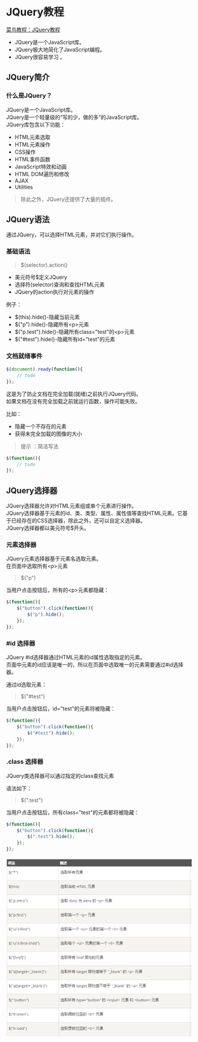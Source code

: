 # JQuery教程

[菜鸟教程：JQuery教程](http://www.runoob.com/jquery/jquery-tutorial.html)

+ JQuery是一个JavaScript库。
+ JQuery极大地简化了JavaScript编程。
+ JQuery很容易学习 。

## JQuery简介

### 什么是JQuery？

JQuery是一个JavaScript库。  
JQuery是一个轻量级的“写的少，做的多”的JavaScript库。  
JQuery库包含以下功能：

+ HTML元素选取
+ HTML元素操作
+ CSS操作
+ HTML事件函数
+ JavaScript特效和动画
+ HTML DOM遍历和修改
+ AJAX
+ Utilities

>除此之外，JQuery还提供了大量的插件。

## JQuery语法

通过JQuery，可以选择HTML元素，并对它们执行操作。

### 基础语法

>$(selector).action()

+ 美元符号$定义JQuery
+ 选择符(selector)查询和查找HTML元素 
+ JQuery的action执行对元素的操作

例子：

+ $(this).hide()-隐藏当前元素
+ $("p").hide()-隐藏所有<p\>元素
+ $("p.test").hide()-隐藏所有class="test"的<p\>元素
+ $("#test").hide()-隐藏所有id="test"的元素

### 文档就绪事件

```js
$(document).ready(function(){
    // todo
});
```

这是为了防止文档在完全加载(就绪)之前执行JQuery代码。  
如果文档在没有完全加载之前就运行函数，操作可能失败。

比如：

+ 隐藏一个不存在的元素
+ 获得未完全加载的图像的大小

>提示 ：简洁写法

```js
$(function(){
    // todo
});
```

## JQuery选择器

JQuery选择器允许对HTML元素组或单个元素进行操作。  
JQuery选择器基于元素的id、类、类型、属性、属性值等查找HTML元素。它基于已经存在的CSS选择器，除此之外，还可以自定义选择器。  
JQuery选择器都以美元符号$开头。

### 元素选择器

JQuery元素选择器基于元素名选取元素。  
在页面中选取所有<p\>元素

>$("p")

当用户点击按钮后，所有的<p\>元素都隐藏：

```js
$(function(){
    $("button").click(function(){
        $("p").hide();
    });
});
```

### \#id 选择器

JQuery #id选择器通过HTML元素的id属性选取指定的元素。  
页面中元素的id应该是唯一的，所以在页面中选取唯一的元素需要通过#id选择器。  

通过id选取元素：

>$("#test")

当用户点击按钮后，id="test"的元素将被隐藏：

```js
$(function(){
    $("button").click(function(){
        $("#test").hide();
    });
});
```

### \.class 选择器

JQuery类选择器可以通过指定的class查找元素

语法如下：

>$(".test")

当用户点击按钮后，所有class="test"的元素都将被隐藏：

```js
$(function(){
    $("button").click(function(){
        $(".test").hide();
    });
});
```

![JQuery选择器](./images/1.PNG)










